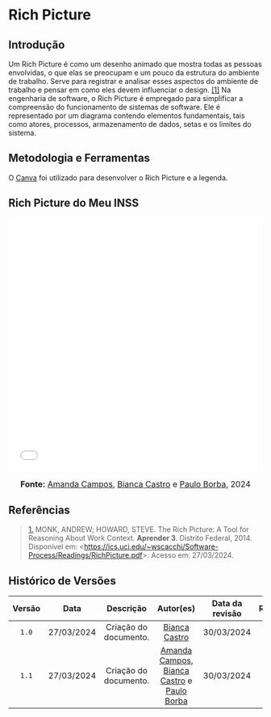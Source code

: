 # Rich Picture

## Introdução
Um Rich Picture é como um desenho animado que mostra todas as pessoas envolvidas, o que elas se preocupam e um pouco da estrutura do ambiente de trabalho. Serve para registrar e analisar esses aspectos do ambiente de trabalho e pensar em como eles devem influenciar o design.  <a id="TEC1" href="#RP1">[1]</a>  Na engenharia de software, o Rich Picture é empregado para simplificar a compreensão do funcionamento de sistemas de software. Ele é representado por um diagrama contendo elementos fundamentais, tais como atores, processos, armazenamento de dados, setas e os limites do sistema.

## Metodologia e Ferramentas
O [Canva](https://www.canva.com/) foi utilizado para desenvolver o Rich Picture e a legenda.
 <!--
<font size="3"><p style="text-align: center">Figura 1: Richpicture versão 1.</p></font>

![Richpicturev1](../assets/richpicture/richpicturev1.png)

<font size="3"><p style="text-align: center">Fonte: Autores.</p></font>

<font size="3"><p style="text-align: center">Figura 2: Legenda Richpicture versão 1.</p></font>
![LegendaRichpicturev1](../assets/richpicture/legendav1.png)

<font size="3"><p style="text-align: center">Fonte: Autores.</p></font> -->

## Rich Picture do Meu INSS
<embed src="..\..\imagens\rich_pictures\RichPicture_meuINSSAtual.pdf" width="100%" height="500px" />
  <font size="3"><p style="text-align: center"><b>Fonte:</b> <a href="https://github.com/acamposs">Amanda Campos</a>, <a href="https://github.com/BiancaPatrocinio7">Bianca Castro</a> e <a href="https://github.com/paulohborba">Paulo Borba</a>, 2024</p></font>

## Referências

> <a id="RP1" href="#TEC1">1.</a> MONK, ANDREW; HOWARD, STEVE. The Rich Picture: A Tool for Reasoning About Work Context. **Aprender 3**. Distrito Federal, 2014. Disponível em: <<https://ics.uci.edu/~wscacchi/Software-Process/Readings/RichPicture.pdf>>. Acesso em: 27/03/2024. 

## Histórico de Versões

| Versão | Data | Descrição | Autor(es) | Data da revisão | Revisor(es) |
| :--: | :--: | :--: | :--: | :--: | :--: |
| `1.0`  | 27/03/2024 | Criação do documento. | [Bianca Castro](https://github.com/BiancaPatrocinio7) | 30/03/2024 |[Johnny Lopes](https://github.com/JohnnyLopess)|
| `1.1`  | 27/03/2024 | Criação do documento. | [Amanda Campos](https://github.com/acamposs), [Bianca Castro](https://github.com/BiancaPatrocinio7) e [Paulo Borba](https://github.com/paulohborba) | 30/03/2024 |[Johnny Lopes](https://github.com/JohnnyLopess)|